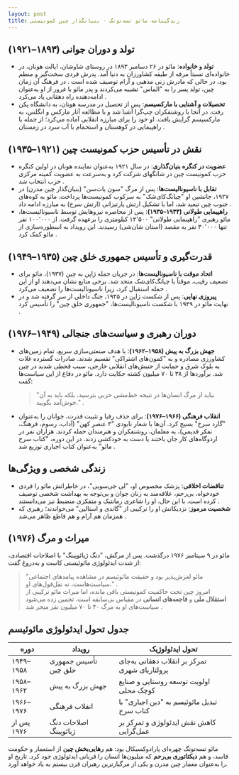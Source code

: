 ```yaml
---
layout: post
title: زندگینامه مائو تسه‌تونگ - بنیانگذار چین کمونیستی
---
```


## تولد و دوران جوانی (۱۸۹۳–۱۹۲۱)
- **تولد و خانواده**: مائو در ۲۶ دسامبر ۱۸۹۳ در روستای شاوشان، ایالت هونان، در خانواده‌ای نسبتاً مرفه از طبقه کشاورزان به دنیا آمد. پدرش فردی سخت‌گیر و منظم بود، در حالی که مادرش زنی مذهبی و آرام توصیف شده است . در فرهنگ آن زمان چین، تولد پسر را به "الماس" تشبیه می‌کردند و پدر مائو با غرور از او به‌عنوان ادامه‌دهنده راه دهقانی یاد می‌کرد .  
- **تحصیلات و آشنایی با مارکسیسم**: پس از تحصیل در مدرسه هونان، به دانشگاه پکن رفت. در آنجا با روشنفکران چپ‌گرا آشنا شد و با مطالعه آثار مارکس و انگلس، به مارکسیسم گرایش یافت. او خود را برای مبارزه انقلابی آماده می‌کرد؛ از جمله با راهپیمایی در کوهستان و استحمام با آب سرد در زمستان .

## نقش در تأسیس حزب کمونیست چین (۱۹۲۱–۱۹۳۵)
- **عضویت در کنگره بنیان‌گذاری**: در سال ۱۹۲۱ به‌عنوان نماینده هونان در اولین کنگره حزب کمونیست چین در شانگهای شرکت کرد و به‌سرعت به عضویت کمیته مرکزی حزب انتخاب شد .  
- **تقابل با ناسیونالیست‌ها**: پس از مرگ "سون یات‌سن" (بنیان‌گذار چین مدرن) در ۱۹۲۷، جانشین او "چیانگ‌کای‌شک" به سرکوب کمونیست‌ها پرداخت. مائو به کوه‌های جنوب چین تبعید شد، اما با تشکیل ارتش پارتیزانی (ارتش سرخ) به مبارزه ادامه داد .  
- **راهپیمایی طولانی (۱۹۳۴–۱۹۳۵)**: پس از محاصره نیروهایش توسط ناسیونالیست‌ها، مائو رهبری "راهپیمایی طولانی" ۱۲٬۵۰۰ کیلومتری را برعهده گرفت. از ۱۰۰٬۰۰۰ نفر تنها ۳۰٬۰۰۰ نفر به مقصد (استان شان‌شی) رسیدند. این رویداد به اسطوره‌سازی از مائو کمک کرد .

## قدرت‌گیری و تأسیس جمهوری خلق چین (۱۹۳۵–۱۹۴۹)
- **اتحاد موقت با ناسیونالیست‌ها**: در جریان حمله ژاپن به چین (۱۹۳۷)، مائو برای تضعیف رقیب، موقتاً با چیانگ‌کای‌شک متحد شد. برخی منابع نشان می‌دهند او از این حمله استقبال کرد، زیرا ناسیونالیست‌ها را تضعیف می‌کرد .  
- **پیروزی نهایی**: پس از شکست ژاپن در ۱۹۴۵، جنگ داخلی از سر گرفته شد و در نهایت مائو در ۱۹۴۹ با شکست ناسیونالیست‌ها، "جمهوری خلق چین" را تأسیس کرد .

## دوران رهبری و سیاست‌های جنجالی (۱۹۴۹–۱۹۷۶)
- **جهش بزرگ به پیش (۱۹۵۸–۱۹۶۲)**: با هدف صنعتی‌سازی سریع، تمام زمین‌های کشاورزی مصادره و به "کمون‌های اشتراکی" تقسیم شدند. صادرات گسترده غلات به بلوک شرق و حمایت از جنبش‌های انقلابی خارجی، سبب قحطی شدید در چین شد. برآوردها از ۳۸ تا ۷۰ میلیون کشته حکایت دارد. مائو در دفاع از این سیاست‌ها گفت:  
  > "نباید از مرگ انسان‌ها در نتیجه خط‌مشی حزبی بترسید، بلکه باید به آن خوش‌آمد بگویید." .  
- **انقلاب فرهنگی (۱۹۶۶–۱۹۷۶)**: برای حذف رقبا و تثبیت قدرت، جوانان را به‌عنوان "گارد سرخ" بسیج کرد. آن‌ها با شعار نابودی "۴ عنصر کهن" (آداب، رسوم، فرهنگ، تفکر قدیمی)، به معلمان، روشنفکران و هنرمندان حمله کردند. هزاران نفر در اردوگاه‌های کار جان باختند یا دست به خودکشی زدند. در این دوره، "کتاب سرخ مائو" به‌عنوان کتاب اجباری توزیع شد .  

## زندگی شخصی و ویژگی‌ها
- **تناقضات اخلاقی**: پزشک مخصوص او، "لی جی‌سویی"، در خاطراتش مائو را فردی خودخواه، بی‌رحم، علاقه‌مند به زنان جوان و بی‌توجه به بهداشت شخصی توصیف کرده است. با این حال، او را شاعری رمانتیک و متفکری منضبط نیز می‌دانستند .  
- **شخصیت مرموز**: نزدیکانش او را ترکیبی از "گاندی و استالین" می‌خواندند؛ رهبری که همزمان هم آرام و هم قاطع ظاهر می‌شد .

## میراث و مرگ (۱۹۷۶)
مائو در ۹ سپتامبر ۱۹۷۶ درگذشت. پس از مرگش، "دنگ ژیائوپینگ" با اصلاحات اقتصادی، از شدت ایدئولوژی مائوئیستی کاست و به‌دروغ گفت:  
> "مائو لغزش‌پذیر بود و حقیقت مائوئیسم در مشاهده پیامدهای اجتماعی سیاست‌هاست، نه نقل‌قول‌های او." .  
امروز چین تحت حاکمیت کمونیستی باقی مانده، اما میراث مائو ترکیبی از **استقلال ملی** و **فاجعه‌های انسانی** در مقیاس بی‌سابقه است. تخمین زده می‌شود سیاست‌های او به مرگ ۴۰ تا ۷۰ میلیون نفر منجر شد .  

## جدول تحول ایدئولوژی مائوئیسم

| دوره | رویداد | تحول ایدئولوژیک |
|------|--------|-----------------|
| ۱۹۴۹–۱۹۵۸ | تأسیس جمهوری خلق چین | تمرکز بر انقلاب دهقانی به‌جای پرولتاریای شهری  | 
| ۱۹۵۸–۱۹۶۲ | جهش بزرگ به پیش | اولویت توسعه روستایی و صنایع کوچک محلی  |  
| ۱۹۶۶–۱۹۷۶ | انقلاب فرهنگی | تبدیل مائوئیسم به "دین اجباری" با کتاب سرخ  |  
| پس از ۱۹۷۶ | اصلاحات دنگ ژیائوپینگ | کاهش نقش ایدئولوژی و تمرکز بر عمل‌گرایی  |  

مائو تسه‌تونگ چهره‌ای پارادوکسیکال بود: هم **رهایی‌بخش چین** از استعمار و حکومت فاسد، و هم **دیکتاتوری بی‌رحم** که میلیون‌ها انسان را قربانی ایدئولوژی خود کرد. تاریخ او را به‌عنوان معمار چین مدرن و یکی از مرگبارترین رهبران قرن بیستم به یاد خواهد آورد.
